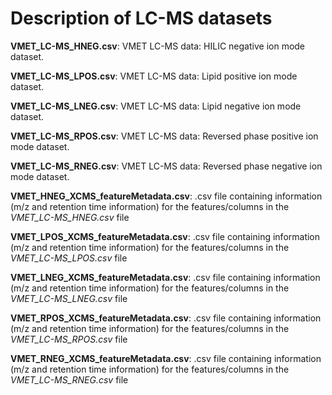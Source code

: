 # Description of LC-MS datasets

**VMET_LC-MS_HNEG.csv**: VMET LC-MS data: HILIC negative ion mode dataset.

**VMET_LC-MS_LPOS.csv**: VMET LC-MS data: Lipid positive ion mode dataset.

**VMET_LC-MS_LNEG.csv**: VMET LC-MS data: Lipid negative ion mode dataset.

**VMET_LC-MS_RPOS.csv**: VMET LC-MS data: Reversed phase positive ion mode dataset.

**VMET_LC-MS_RNEG.csv**: VMET LC-MS data: Reversed phase negative ion mode dataset.


**VMET_HNEG_XCMS_featureMetadata.csv**: .csv file containing information (m/z and retention time information) for the features/columns in the *VMET_LC-MS_HNEG.csv* file

**VMET_LPOS_XCMS_featureMetadata.csv**: .csv file containing information (m/z and retention time information) for the features/columns in the *VMET_LC-MS_LPOS.csv* file

**VMET_LNEG_XCMS_featureMetadata.csv**: .csv file containing information (m/z and retention time information) for the features/columns in the *VMET_LC-MS_LNEG.csv* file

**VMET_RPOS_XCMS_featureMetadata.csv**: .csv file containing information (m/z and retention time information) for the features/columns in the *VMET_LC-MS_RPOS.csv* file

**VMET_RNEG_XCMS_featureMetadata.csv**: .csv file containing information (m/z and retention time information) for the features/columns in the *VMET_LC-MS_RNEG.csv* file

